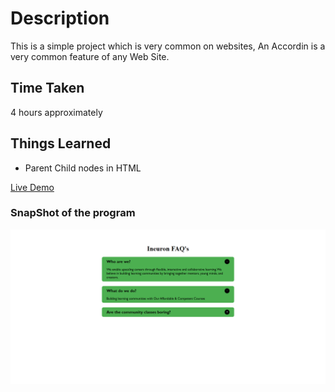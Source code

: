 # Description
This is a simple project which is very common on websites, An Accordin is a very common feature of any Web Site.
## Time Taken

4 hours approximately

## Things Learned

- Parent Child nodes in HTML


[Live Demo](https://according-akj.netlify.app/)

### SnapShot of the program

![Snap](./snap.png)